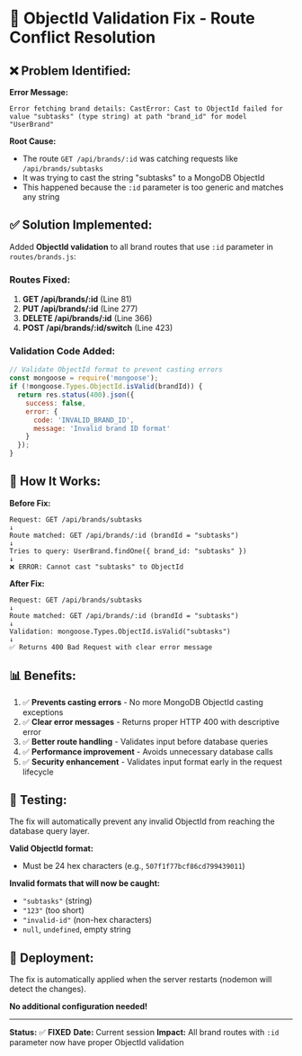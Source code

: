 # 🔧 ObjectId Validation Fix - Route Conflict Resolution

## ❌ Problem Identified:

**Error Message:**
```
Error fetching brand details: CastError: Cast to ObjectId failed for value "subtasks" (type string) at path "brand_id" for model "UserBrand"
```

**Root Cause:**
- The route `GET /api/brands/:id` was catching requests like `/api/brands/subtasks`
- It was trying to cast the string "subtasks" to a MongoDB ObjectId
- This happened because the `:id` parameter is too generic and matches any string

## ✅ Solution Implemented:

Added **ObjectId validation** to all brand routes that use `:id` parameter in `routes/brands.js`:

### Routes Fixed:

1. **GET /api/brands/:id** (Line 81)
2. **PUT /api/brands/:id** (Line 277)
3. **DELETE /api/brands/:id** (Line 366)
4. **POST /api/brands/:id/switch** (Line 423)

### Validation Code Added:

```javascript
// Validate ObjectId format to prevent casting errors
const mongoose = require('mongoose');
if (!mongoose.Types.ObjectId.isValid(brandId)) {
  return res.status(400).json({
    success: false,
    error: {
      code: 'INVALID_BRAND_ID',
      message: 'Invalid brand ID format'
    }
  });
}
```

## 🎯 How It Works:

**Before Fix:**
```
Request: GET /api/brands/subtasks
↓
Route matched: GET /api/brands/:id (brandId = "subtasks")
↓
Tries to query: UserBrand.findOne({ brand_id: "subtasks" })
↓
❌ ERROR: Cannot cast "subtasks" to ObjectId
```

**After Fix:**
```
Request: GET /api/brands/subtasks
↓
Route matched: GET /api/brands/:id (brandId = "subtasks")
↓
Validation: mongoose.Types.ObjectId.isValid("subtasks")
↓
✅ Returns 400 Bad Request with clear error message
```

## 📊 Benefits:

1. ✅ **Prevents casting errors** - No more MongoDB ObjectId casting exceptions
2. ✅ **Clear error messages** - Returns proper HTTP 400 with descriptive error
3. ✅ **Better route handling** - Validates input before database queries
4. ✅ **Performance improvement** - Avoids unnecessary database calls
5. ✅ **Security enhancement** - Validates input format early in the request lifecycle

## 🧪 Testing:

The fix will automatically prevent any invalid ObjectId from reaching the database query layer.

**Valid ObjectId format:**
- Must be 24 hex characters (e.g., `507f1f77bcf86cd799439011`)

**Invalid formats that will now be caught:**
- `"subtasks"` (string)
- `"123"` (too short)
- `"invalid-id"` (non-hex characters)
- `null`, `undefined`, empty string

## 🚀 Deployment:

The fix is automatically applied when the server restarts (nodemon will detect the changes).

**No additional configuration needed!**

---

**Status:** ✅ **FIXED**
**Date:** Current session
**Impact:** All brand routes with `:id` parameter now have proper ObjectId validation

